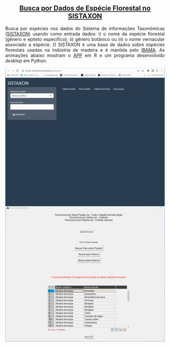 <h2 align="center"><a href="https://rcdev.shinyapps.io/sistaxon/?_ga=2.160427453.1862688075.1675954230-954436830.1675954230">Busca por Dados de Espécie Florestal no SISTAXON</a></h2>
<p align="justify">Busca por espécies nos dados do Sistema de informações Taxonômicas (<a href="http://www.ibama.gov.br/phocadownload/sinaflor/2022/2022-07-22_Lista_especies_DOF.csv">SISTAXON</a>) usando como entrada dados: i) o nome da espécie florestal (gênero e epiteto específico); ii) gênero botânico ou iii) o nome vernacular associado a espécie. O SISTAXON é uma base de dados sobre espécies florestais usadas na indústria de madeira e é mantida pelo <a href="http://www.ibama.gov.br/index.php">IBAMA</a>. As animações abaixo mostram o <a href="https://rcdev.shinyapps.io/sistaxon/">APP</a> em R e um programa desenvolvido <i>desktop</i> em Python.</p>
<img src="https://github.com/rcDeveloping/sistaxon/blob/main/output/sistaxon_R_app.gif" style="align:center"></img>
<br>
<img src="https://github.com/rcDeveloping/sistaxon/blob/main/output/sistaxon_Python.gif" style="align:center"></img>
